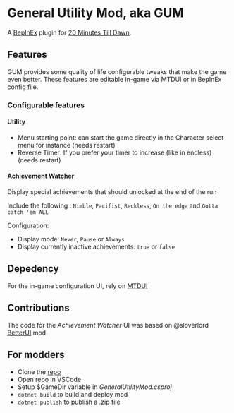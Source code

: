# General Utility Mod, aka GUM

A [BepInEx](https://github.com/BepInEx/BepInEx/releases) plugin for [20 Minutes Till Dawn](https://store.steampowered.com/app/1966900/20_Minutes_Till_Dawn/).

## Features

GUM provides some quality of life configurable tweaks that make the game even better. These features are editable in-game via MTDUI or in BepInEx config file.

### Configurable features

#### Utility

- Menu starting point: can start the game directly in the Character select menu for instance (needs restart)
- Reverse Timer: If you prefer your timer to increase (like in endless) (needs restart)

#### Achievement Watcher

Display special achievements that should unlocked at the end of the run

Include the following : `Nimble`, `Pacifist`, `Reckless`, `On the edge` and `Gotta catch 'em ALL`

Configuration:
- Display mode: `Never`, `Pause` or `Always`
- Display currently inactive achievements: `true` or `false`

## Depedency

For the in-game configuration UI, rely on [MTDUI](https://github.com/legoandmars/MTDUI)

## Contributions

The code for the *Achievement Watcher* UI was based on @sloverlord [BetterUI](https://github.com/sloverlord/BetterUI) mod

## For modders

- Clone the [repo](https://github.com/NeoKaios/20MTD-GeneralUtilityMod)
- Open repo in VSCode
- Setup $GameDir variable in *GeneralUtilityMod.csproj*
- ```dotnet build``` to build and deploy mod
- ```dotnet publish``` to publish a .zip file